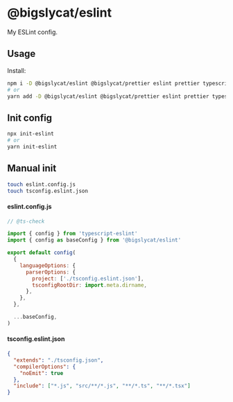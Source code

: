 # @bigslycat/eslint

My ESLint config.

## Usage

Install:

```sh
npm i -D @bigslycat/eslint @bigslycat/prettier eslint prettier typescript typescript-eslint
# or
yarn add -D @bigslycat/eslint @bigslycat/prettier eslint prettier typescript typescript-eslint
```

## Init config

```sh
npx init-eslint
# or
yarn init-eslint
```

## Manual init

```sh
touch eslint.config.js
touch tsconfig.eslint.json
```

#### eslint.config.js

```js
// @ts-check

import { config } from 'typescript-eslint'
import { config as baseConfig } from '@bigslycat/eslint'

export default config(
  {
    languageOptions: {
      parserOptions: {
        project: ['./tsconfig.eslint.json'],
        tsconfigRootDir: import.meta.dirname,
      },
    },
  },

  ...baseConfig,
)
```

#### tsconfig.eslint.json

```json
{
  "extends": "./tsconfig.json",
  "compilerOptions": {
    "noEmit": true
  },
  "include": ["*.js", "src/**/*.js", "**/*.ts", "**/*.tsx"]
}
```
